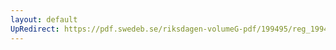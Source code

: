 ```yaml
---
layout: default
UpRedirect: https://pdf.swedeb.se/riksdagen-volumeG-pdf/199495/reg_199495/reg_199495_0001.pdf
---
```

